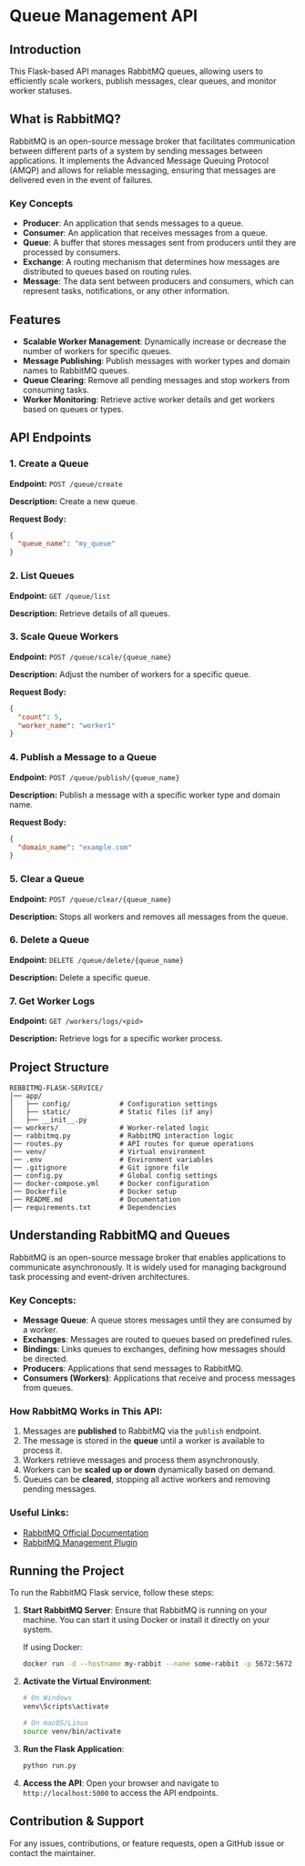 # Queue Management API

## Introduction

This Flask-based API manages RabbitMQ queues, allowing users to efficiently scale workers, publish messages, clear queues, and monitor worker statuses.

## What is RabbitMQ?

RabbitMQ is an open-source message broker that facilitates communication between different parts of a system by sending messages between applications. It implements the Advanced Message Queuing Protocol (AMQP) and allows for reliable messaging, ensuring that messages are delivered even in the event of failures.

### Key Concepts

- **Producer**: An application that sends messages to a queue.
- **Consumer**: An application that receives messages from a queue.
- **Queue**: A buffer that stores messages sent from producers until they are processed by consumers.
- **Exchange**: A routing mechanism that determines how messages are distributed to queues based on routing rules.
- **Message**: The data sent between producers and consumers, which can represent tasks, notifications, or any other information.

## Features

- **Scalable Worker Management**: Dynamically increase or decrease the number of workers for specific queues.
- **Message Publishing**: Publish messages with worker types and domain names to RabbitMQ queues.
- **Queue Clearing**: Remove all pending messages and stop workers from consuming tasks.
- **Worker Monitoring**: Retrieve active worker details and get workers based on queues or types.

## API Endpoints

### 1. Create a Queue

**Endpoint:** `POST /queue/create`

**Description:** Create a new queue.

**Request Body:**

```json
{
  "queue_name": "my_queue"
}
```

### 2. List Queues

**Endpoint:** `GET /queue/list`

**Description:** Retrieve details of all queues.

### 3. Scale Queue Workers

**Endpoint:** `POST /queue/scale/{queue_name}`

**Description:** Adjust the number of workers for a specific queue.

**Request Body:**

```json
{
  "count": 5,
  "worker_name": "worker1"
}
```

### 4. Publish a Message to a Queue

**Endpoint:** `POST /queue/publish/{queue_name}`

**Description:** Publish a message with a specific worker type and domain name.

**Request Body:**

```json
{
  "domain_name": "example.com"
}
```

### 5. Clear a Queue

**Endpoint:** `POST /queue/clear/{queue_name}`

**Description:** Stops all workers and removes all messages from the queue.

### 6. Delete a Queue

**Endpoint:** `DELETE /queue/delete/{queue_name}`

**Description:** Delete a specific queue.

### 7. Get Worker Logs

**Endpoint:** `GET /workers/logs/<pid>`

**Description:** Retrieve logs for a specific worker process.

## Project Structure

```
REBBITMQ-FLASK-SERVICE/
│── app/
│   ├── config/            # Configuration settings
│   ├── static/            # Static files (if any)
│   ├── __init__.py
│── workers/               # Worker-related logic
│── rabbitmq.py            # RabbitMQ interaction logic
│── routes.py              # API routes for queue operations
│── venv/                  # Virtual environment
│── .env                   # Environment variables
│── .gitignore             # Git ignore file
│── config.py              # Global config settings
│── docker-compose.yml     # Docker configuration
│── Dockerfile             # Docker setup
│── README.md              # Documentation
│── requirements.txt       # Dependencies
```

## Understanding RabbitMQ and Queues

RabbitMQ is an open-source message broker that enables applications to communicate asynchronously. It is widely used for managing background task processing and event-driven architectures.

### Key Concepts:

- **Message Queue**: A queue stores messages until they are consumed by a worker.
- **Exchanges**: Messages are routed to queues based on predefined rules.
- **Bindings**: Links queues to exchanges, defining how messages should be directed.
- **Producers**: Applications that send messages to RabbitMQ.
- **Consumers (Workers)**: Applications that receive and process messages from queues.

### How RabbitMQ Works in This API:

1. Messages are **published** to RabbitMQ via the `publish` endpoint.
2. The message is stored in the **queue** until a worker is available to process it.
3. Workers retrieve messages and process them asynchronously.
4. Workers can be **scaled up or down** dynamically based on demand.
5. Queues can be **cleared**, stopping all active workers and removing pending messages.

### Useful Links:

- [RabbitMQ Official Documentation](https://www.rabbitmq.com/documentation.html)
- [RabbitMQ Management Plugin](https://www.rabbitmq.com/management.html)

## Running the Project

To run the RabbitMQ Flask service, follow these steps:

1. **Start RabbitMQ Server**: Ensure that RabbitMQ is running on your machine. You can start it using Docker or install it directly on your system.

   If using Docker:

   ```bash
   docker run -d --hostname my-rabbit --name some-rabbit -p 5672:5672 -p 15672:15672 rabbitmq:3-management
   ```

2. **Activate the Virtual Environment**:

   ```bash
   # On Windows
   venv\Scripts\activate

   # On macOS/Linux
   source venv/bin/activate
   ```

3. **Run the Flask Application**:

   ```bash
   python run.py
   ```

4. **Access the API**: Open your browser and navigate to `http://localhost:5000` to access the API endpoints.

## Contribution & Support

For any issues, contributions, or feature requests, open a GitHub issue or contact the maintainer.
